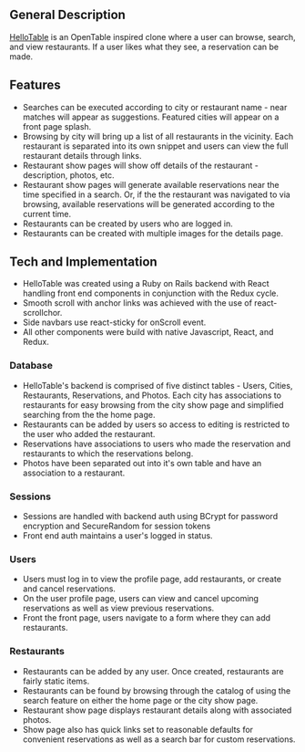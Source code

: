 ## General Description

[HelloTable](https://hellotable.herokuapp.com/#/) is an OpenTable inspired clone where a user can browse, search, and view restaurants. If a user likes what they see, a reservation can be made.

## Features

* Searches can be executed according to city or restaurant name - near matches will appear as suggestions. Featured cities will appear on a front page splash.
* Browsing by city will bring up a list of all restaurants in the vicinity. Each restaurant is separated into its own snippet and users can view the full restaurant details through links.
* Restaurant show pages will show off details of the restaurant - description, photos, etc.
* Restaurant show pages will generate available reservations near the time specified in a search. Or, if the the restaurant was navigated to via browsing, available reservations will be generated according to the current time.
* Restaurants can be created by users who are logged in.
* Restaurants can be created with multiple images for the details page.

## Tech and Implementation

* HelloTable was created using a Ruby on Rails backend with React handling front end components in conjunction with the Redux cycle.
* Smooth scroll with anchor links was achieved with the use of react-scrollchor.
* Side navbars use react-sticky for onScroll event.
* All other components were build with native Javascript, React, and Redux.

### Database

* HelloTable's backend is comprised of five distinct tables - Users, Cities, Restaurants, Reservations, and Photos. Each city has associations to restaurants for easy browsing from the city show page and simplified searching from the the home page.
* Restaurants can be added by users so access to editing is restricted to the user who added the restaurant.
* Reservations have associations to users who made the reservation and restaurants to which the reservations belong.
* Photos have been separated out into it's own table and have an association to a restaurant.

### Sessions

* Sessions are handled with backend auth using BCrypt for password encryption and SecureRandom for session tokens
* Front end auth maintains a user's logged in status.

### Users

* Users must log in to view the profile page, add restaurants, or create and cancel reservations.
* On the user profile page, users can view and cancel upcoming reservations as well as view previous reservations.
* Front the front page, users navigate to a form where they can add restaurants.

### Restaurants

* Restaurants can be added by any user. Once created, restaurants are fairly static items.
* Restaurants can be found by browsing through the catalog of using the search feature on either the home page or the city show page.
* Restaurant show page displays restaurant details along with associated photos.
* Show page also has quick links set to reasonable defaults for convenient reservations as well as a search bar for custom reservations.

